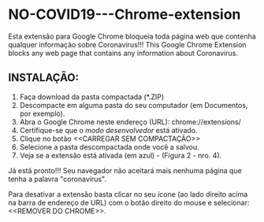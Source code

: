 # NO-COVID19---Chrome-extension
Esta extensão para Google Chrome bloqueia toda página web que contenha qualquer informação sobre Coronavirus!!!
This Google Chrome Extension blocks any web page that contains any information about Coronavirus.

## INSTALAÇÃO:

1. Faça download da pasta compactada (\*.ZIP)
2. Descompacte em alguma pasta do seu computador (em Documentos, por exemplo).
3. Abra o Google Chrome neste endereço (URL): chrome://extensions/
4. Certifique-se que o *modo desenvolvedor* está ativado.
5. Clique no botão <<CARREGAR SEM COMPACTAÇÃO>>
6. Selecione a pasta descompactada onde você a salvou.
7. Veja se a extensão está ativada (em azul) - (Figura 2 - nro. 4).

Já está pronto!!! Seu navegador não aceitará mais nenhuma página que tenha a palavra "coronavírus".

Para desativar a extensão basta clicar no seu ícone (ao lado direito acima na barra de endereço de URL) com o botão direito do mouse e selecionar: \<<REMOVER DO CHROME\>>.





